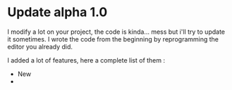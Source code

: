 # Update alpha 1.0

I modify a lot on your project, the code is kinda... mess but i'll try to update it sometimes. I wrote the code from the beginning by reprogramming the editor  you already did.

I added a lot of features, here a complete list of them :

- New
- 
